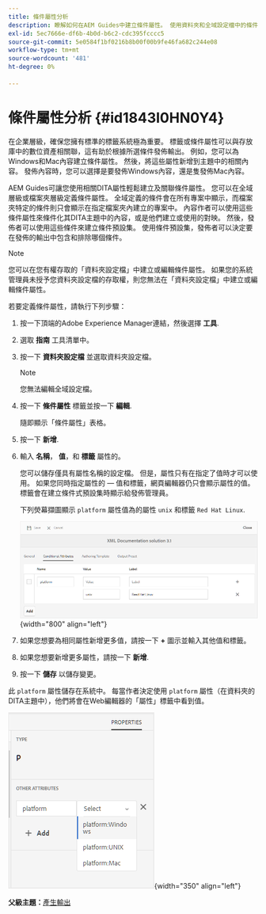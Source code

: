 ```yaml
---
title: 條件屬性分析
description: 瞭解如何在AEM Guides中建立條件屬性。 使用資料夾和全域設定檔中的條件式屬性來條件化您的內容。
exl-id: 5ec7666e-df6b-4b0d-b6c2-cdc395fcccc5
source-git-commit: 5e0584f1bf0216b8b00f00b9fe46fa682c244e08
workflow-type: tm+mt
source-wordcount: '481'
ht-degree: 0%

---
```


# 條件屬性分析 {#id1843I0HN0Y4}

在企業層級，確保您擁有標準的標籤系統極為重要。 標籤或條件屬性可以與存放庫中的數位資產相關聯，這有助於根據所選條件發佈輸出。 例如，您可以為Windows和Mac內容建立條件屬性。 然後，將這些屬性新增到主題中的相關內容。 發佈內容時，您可以選擇是要發佈Windows內容，還是隻發佈Mac內容。

AEM Guides可讓您使用相關DITA屬性輕鬆建立及關聯條件屬性。 您可以在全域層級或檔案夾層級定義條件屬性。 全域定義的條件會在所有專案中顯示，而檔案夾特定的條件則只會顯示在指定檔案夾內建立的專案中。 內容作者可以使用這些條件屬性來條件化其DITA主題中的內容，或是他們建立或使用的對映。 然後，發佈者可以使用這些條件來建立條件預設集。 使用條件預設集，發佈者可以決定要在發佈的輸出中包含和排除哪個條件。

>[!NOTE]
>
> 您可以在您有權存取的「資料夾設定檔」中建立或編輯條件屬性。 如果您的系統管理員未授予您資料夾設定檔的存取權，則您無法在「資料夾設定檔」中建立或編輯條件屬性。

若要定義條件屬性，請執行下列步驟：

1. 按一下頂端的Adobe Experience Manager連結，然後選擇 **工具**.

1. 選取 **指南** 工具清單中。

1. 按一下 **資料夾設定檔** 並選取資料夾設定檔。

   >[!NOTE]
   >
   > 您無法編輯全域設定檔。

1. 按一下 **條件屬性** 標籤並按一下 **編輯**.

   隨即顯示「條件屬性」表格。

1. 按一下 **新增**.

1. 輸入 **名稱**， **值**，和 **標籤** 屬性的。

   您可以儲存僅具有屬性名稱的設定檔。 但是，屬性只有在指定了值時才可以使用。 如果您同時指定屬性的 — 值和標籤，網頁編輯器仍只會顯示屬性的值。 標籤會在建立條件式預設集時顯示給發佈管理員。

   下列熒幕擷圖顯示 `platform` 屬性值為的屬性 `unix` 和標籤 `Red Hat Linux`.

   ![](images/add-profile.png){width="800" align="left"}

1. 如果您想要為相同屬性新增更多值，請按一下 **+** 圖示並輸入其他值和標籤。

1. 如果您想要新增更多屬性，請按一下 **新增**.

1. 按一下 **儲存** 以儲存變更。


此 `platform` 屬性儲存在系統中。 每當作者決定使用 `platform` 屬性（在資料夾的DITA主題中），他們將會在Web編輯器的「屬性」標籤中看到值。

![](images/properties-tab.png){width="350" align="left"}

**父級主題：**[&#x200B;產生輸出](generate-output.md)
